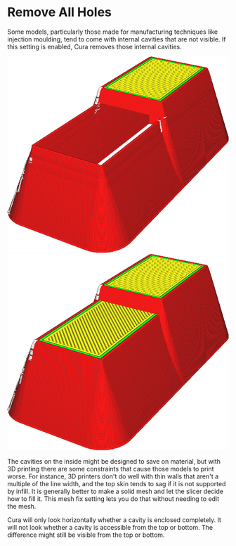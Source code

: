 Remove All Holes
====
Some models, particularly those made for manufacturing techniques like injection moulding, tend to come with internal cavities that are not visible. If this setting is enabled, Cura removes those internal cavities.

![This model has a hole in the centre](images/meshfix_union_all_remove_holes_disabled.png)
![With this setting enabled, the hole is removed](images/meshfix_union_all_remove_holes_enabled.png)

The cavities on the inside might be designed to save on material, but with 3D printing there are some constraints that cause those models to print worse. For instance, 3D printers don't do well with thin walls that aren't a multiple of the line width, and the top skin tends to sag if it is not supported by infill. It is generally better to make a solid mesh and let the slicer decide how to fill it. This mesh fix setting lets you do that without needing to edit the mesh.

Cura will only look horizontally whether a cavity is enclosed completely. It will not look whether a cavity is accessible from the top or bottom. The difference might still be visible from the top or bottom.